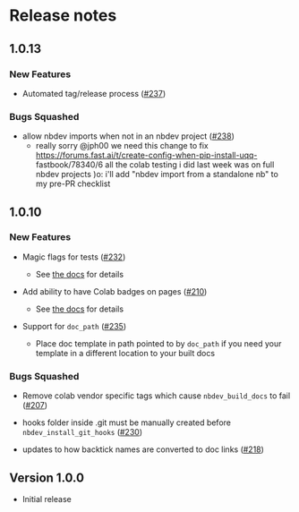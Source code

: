 # Release notes

<!-- do not remove -->

## 1.0.13

### New Features

- Automated tag/release process ([#237](https://api.github.com/repos/fastai/nbdev/issues/237))

### Bugs Squashed

- allow nbdev imports when not in an nbdev project ([#238](https://api.github.com/repos/fastai/nbdev/issues/238))
  - really sorry @jph00 we need this change to fix
    https://forums.fast.ai/t/create-config-when-pip-install-uqq-
    fastbook/78340/6    all the colab testing i did last week was on
    full nbdev projects )o: i'll add "nbdev import from a standalone
    nb" to my pre-PR checklist


## 1.0.10

### New Features

- Magic flags for tests ([#232](https://github.com/fastai/nbdev/pull/232))
  - See [the docs](https://nbdev.fast.ai/magic_flags.html) for details

- Add ability to have Colab badges on pages ([#210](https://github.com/fastai/nbdev/pull/210))
  - See [the docs](https://nbdev.fast.ai/#Google-Colab-Badges) for details

- Support for `doc_path` ([#235](https://github.com/fastai/nbdev/pull/235))
  - Place doc template in path pointed to by `doc_path` if you need your template in a different location to your built docs

### Bugs Squashed

- Remove colab vendor specific tags which cause `nbdev_build_docs` to fail ([#207](https://github.com/fastai/nbdev/pull/207))

- hooks folder inside .git must be manually created before `nbdev_install_git_hooks` ([#230](https://github.com/fastai/nbdev/pull/230))

- updates to how backtick names are converted to doc links ([#218](https://github.com/fastai/nbdev/pull/218))

## Version 1.0.0

- Initial release

